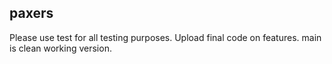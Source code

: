 ## paxers

Please use test for all testing purposes. Upload final code on features. main is clean working version.
